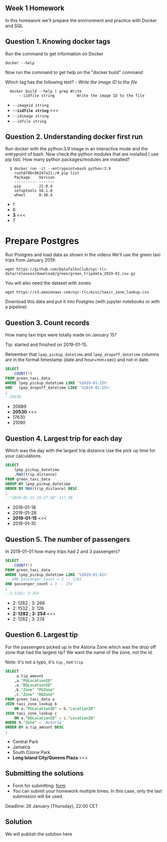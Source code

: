 ## Week 1 Homework

In this homework we'll prepare the environment 
and practice with Docker and SQL


## Question 1. Knowing docker tags

Run the command to get information on Docker 

```docker --help```

Now run the command to get help on the "docker build" command

Which tag has the following text? - *Write the image ID to the file* 

```
  docker build --help | grep Write
      --iidfile string          Write the image ID to the file
```
- `--imageid string`
- **`--iidfile string`** <<<
- `--idimage string`
- `--idfile string`


## Question 2. Understanding docker first run 

Run docker with the python:3.9 image in an interactive mode and the entrypoint of bash.
Now check the python modules that are installed ( use pip list). 
How many python packages/modules are installed?

```
  $ docker run -it --entrypoint=bash python:3.9
    root@746c96247a21:/# pip list
    Package    Version
    ---------- -------
    pip        22.0.4
    setuptools 58.1.0
    wheel      0.38.4
```
- 1
- 6
- **3** <<<
- 7

# Prepare Postgres

Run Postgres and load data as shown in the videos
We'll use the green taxi trips from January 2019:

```wget https://github.com/DataTalksClub/nyc-tlc-data/releases/download/green/green_tripdata_2019-01.csv.gz```

You will also need the dataset with zones:

```wget https://s3.amazonaws.com/nyc-tlc/misc/taxi+_zone_lookup.csv```

Download this data and put it into Postgres (with jupyter notebooks or with a pipeline)


## Question 3. Count records 

How many taxi trips were totally made on January 15?

Tip: started and finished on 2019-01-15. 

Remember that `lpep_pickup_datetime` and `lpep_dropoff_datetime` columns are in the format timestamp (date and hour+min+sec) and not in date.

``` sql
SELECT
	COUNT(*)
FROM green_taxi_data
WHERE lpep_pickup_datetime LIKE '%2019-01-15%'
AND   lpep_dropoff_datetime LIKE '%2019-01-15%'
;
--20530
```

- 20689
- **20530** <<<
- 17630
- 21090

## Question 4. Largest trip for each day

Which was the day with the largest trip distance
Use the pick up time for your calculations.

``` sql
SELECT 
	lpep_pickup_datetime
	,MAX(trip_distance)
FROM green_taxi_data
GROUP BY lpep_pickup_datetime
ORDER BY MAX(trip_distance) DESC
;
--"2019-01-15 19:27:58"	117.99
```

- 2019-01-18
- 2019-01-28
- **2019-01-15** <<<
- 2019-01-10

## Question 5. The number of passengers

In 2019-01-01 how many trips had 2 and 3 passengers?

``` sql
SELECT
	COUNT(*)
FROM green_taxi_data
WHERE lpep_pickup_datetime LIKE '%2019-01-01%'
-- AND passenger_count = 2 -- 1282
AND passenger_count = 3 -- 254
;
--2:1282; 3:254
``` 

- 2: 1282 ; 3: 266
- 2: 1532 ; 3: 126
- **2: 1282 ; 3: 254** <<<
- 2: 1282 ; 3: 274


## Question 6. Largest tip

For the passengers picked up in the Astoria Zone which was the drop off zone that had the largest tip?
We want the name of the zone, not the id.

Note: it's not a typo, it's `tip` , not `trip`

``` sql
SELECT
	 a.tip_amount
	,a."PULocationID"
	,a."DOLocationID"
	,b."Zone" "PUZone"
	,c."Zone" "DOZone"
FROM green_taxi_data a
JOIN taxi_zone_lookup b
	ON a."PULocationID" = b."LocationID"
JOIN taxi_zone_lookup c
	ON a."DOLocationID" = c."LocationID"
WHERE b."Zone" = 'Astoria'
ORDER BY a.tip_amount DESC
;
```

- Central Park
- Jamaica
- South Ozone Park
- **Long Island City/Queens Plaza** <<<


## Submitting the solutions

* Form for submitting: [form](https://forms.gle/EjphSkR1b3nsdojv7)
* You can submit your homework multiple times. In this case, only the last submission will be used. 

Deadline: 26 January (Thursday), 22:00 CET


## Solution

We will publish the solution here

